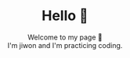 <div align="center">
  <h1>Hello 👋</h1>
  <p>Welcome to my page 🤭<br>I'm jiwon and I'm practicing coding.</p>

</div>




